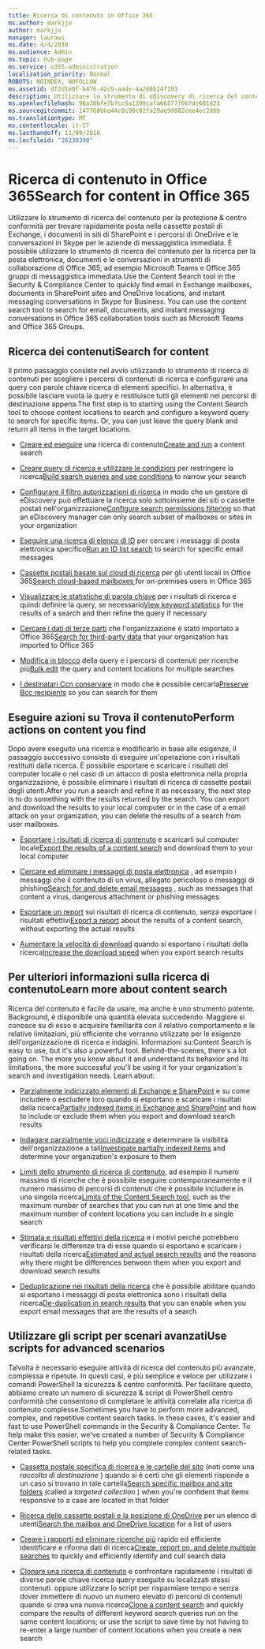 ```yaml
---
title: Ricerca di contenuto in Office 365
ms.author: markjjo
author: markjjo
manager: laurawi
ms.date: 4/4/2018
ms.audience: Admin
ms.topic: hub-page
ms.service: o365-administration
localization_priority: Normal
ROBOTS: NOINDEX, NOFOLLOW
ms.assetid: df2d1e0f-b476-42c9-aade-4a260b24f193
description: Utilizzare lo strumento di eDiscovery di ricerca del contenuto in Office 365 Security &amp; centro conformità per trovare rapidamente posta nelle cassette postali di Exchange, i documenti in siti di SharePoint e i percorsi di OneDrive e le conversazioni in Skype per le aziende di messaggistica immediata.
ms.openlocfilehash: 96a30bfe7b7cc5a1398cafa66577f0b7dc681d23
ms.sourcegitcommit: 147768bbe44c8c98c02fa29ae9d882cee4ec2d6b
ms.translationtype: MT
ms.contentlocale: it-IT
ms.lasthandoff: 11/09/2018
ms.locfileid: "26238398"
---
```

# <a name="search-for-content-in-office-365"></a><span data-ttu-id="f2f19-103">Ricerca di contenuto in Office 365</span><span class="sxs-lookup"><span data-stu-id="f2f19-103">Search for content in Office 365</span></span>

<span data-ttu-id="f2f19-p101">Utilizzare lo strumento di ricerca del contenuto per la protezione &amp; centro conformità per trovare rapidamente posta nelle cassette postali di Exchange, i documenti in siti di SharePoint e i percorsi di OneDrive e le conversazioni in Skype per le aziende di messaggistica immediata. È possibile utilizzare lo strumento di ricerca del contenuto per la ricerca per la posta elettronica, documenti e le conversazioni in strumenti di collaborazione di Office 365, ad esempio Microsoft Teams e Office 365 gruppi di messaggistica immediata.</span><span class="sxs-lookup"><span data-stu-id="f2f19-p101">Use the Content Search tool in the Security &amp; Compliance Center to quickly find email in Exchange mailboxes, documents in SharePoint sites and OneDrive locations, and instant messaging conversations in Skype for Business. You can use the content search tool to search for email, documents, and instant messaging conversations in Office 365 collaboration tools such as Microsoft Teams and Office 365 Groups.</span></span>
  
## <a name="search-for-content"></a><span data-ttu-id="f2f19-106">Ricerca dei contenuti</span><span class="sxs-lookup"><span data-stu-id="f2f19-106">Search for content</span></span>

<span data-ttu-id="f2f19-p102">Il primo passaggio consiste nel avvio utilizzando lo strumento di ricerca di contenuti per scegliere i percorsi di contenuti di ricerca e configurare una query con parole chiave ricerca di elementi specifici. In alternativa, è possibile lasciare vuota la query e restituisce tutti gli elementi nei percorsi di destinazione appena.</span><span class="sxs-lookup"><span data-stu-id="f2f19-p102">The first step is to starting using the Content Search tool to choose content locations to search and configure a keyword query to search for specific items. Or, you can just leave the query blank and return all items in the target locations.</span></span>
  
- <span data-ttu-id="f2f19-109">[Creare ed eseguire](content-search.md) una ricerca di contenuto</span><span class="sxs-lookup"><span data-stu-id="f2f19-109">[Create and run](content-search.md) a content search</span></span> 
    
- <span data-ttu-id="f2f19-110">[Creare query di ricerca e utilizzare le condizioni](keyword-queries-and-search-conditions.md) per restringere la ricerca</span><span class="sxs-lookup"><span data-stu-id="f2f19-110">[Build search queries and use conditions](keyword-queries-and-search-conditions.md) to narrow your search</span></span> 
    
- <span data-ttu-id="f2f19-111">[Configurare il filtro autorizzazioni di ricerca](permissions-filtering-for-content-search.md) in modo che un gestore di eDiscovery può effettuare la ricerca solo sottoinsieme dei siti o cassette postali nell'organizzazione</span><span class="sxs-lookup"><span data-stu-id="f2f19-111">[Configure search permissions filtering](permissions-filtering-for-content-search.md) so that an eDiscovery manager can only search subset of mailboxes or sites in your organization</span></span> 
    
- <span data-ttu-id="f2f19-112">[Eseguire una ricerca di elenco di ID](csv-file-for-an-id-list-content-search.md) per cercare i messaggi di posta elettronica specifico</span><span class="sxs-lookup"><span data-stu-id="f2f19-112">[Run an ID list search](csv-file-for-an-id-list-content-search.md) to search for specific email messages</span></span> 
    
- <span data-ttu-id="f2f19-113">[Cassette postali basate sul cloud di ricerca](search-cloud-based-mailboxes-for-on-premises-users.md) per gli utenti locali in Office 365</span><span class="sxs-lookup"><span data-stu-id="f2f19-113">[Search cloud-based mailboxes ](search-cloud-based-mailboxes-for-on-premises-users.md) for on-premises users in Office 365</span></span>

- <span data-ttu-id="f2f19-114">[Visualizzare le statistiche di parola chiave](view-keyword-statistics-for-content-search.md) per i risultati di ricerca e quindi definire la query, se necessario</span><span class="sxs-lookup"><span data-stu-id="f2f19-114">[View keyword statistics](view-keyword-statistics-for-content-search.md) for the results of a search and then refine the query if necessary</span></span> 
    
- <span data-ttu-id="f2f19-115">[Cercare i dati di terze parti](use-content-search-to-search-third-party-data-that-was-imported.md) che l'organizzazione è stato importato a Office 365</span><span class="sxs-lookup"><span data-stu-id="f2f19-115">[Search for third-party data](use-content-search-to-search-third-party-data-that-was-imported.md) that your organization has imported to Office 365</span></span> 
    
- <span data-ttu-id="f2f19-116">[Modifica in blocco](bulk-edit-content-searches.md) della query e i percorsi di contenuti per ricerche più</span><span class="sxs-lookup"><span data-stu-id="f2f19-116">[Bulk edit](bulk-edit-content-searches.md) the query and content locations for multiple searches</span></span> 
    
- <span data-ttu-id="f2f19-117">[I destinatari Ccn conservare](https://docs.microsoft.com/exchange/policy-and-compliance/holds/preserve-bcc-recipients-and-group-members) in modo che è possibile cercarla</span><span class="sxs-lookup"><span data-stu-id="f2f19-117">[Preserve Bcc recipients](https://docs.microsoft.com/exchange/policy-and-compliance/holds/preserve-bcc-recipients-and-group-members) so you can search for them</span></span> 

## <a name="perform-actions-on-content-you-find"></a><span data-ttu-id="f2f19-118">Eseguire azioni su Trova il contenuto</span><span class="sxs-lookup"><span data-stu-id="f2f19-118">Perform actions on content you find</span></span>

<span data-ttu-id="f2f19-p103">Dopo avere eseguito una ricerca e modificarlo in base alle esigenze, il passaggio successivo consiste di eseguire un'operazione con i risultati restituiti dalla ricerca. È possibile esportare e scaricare i risultati del computer locale o nel caso di un attacco di posta elettronica nella propria organizzazione, è possibile eliminare i risultati di ricerca di cassette postali degli utenti.</span><span class="sxs-lookup"><span data-stu-id="f2f19-p103">After you run a search and refine it as necessary, the next step is to do something with the results returned by the search. You can export and download the results to your local computer or in the case of a email attack on your organization, you can delete the results of a search from user mailboxes.</span></span>
  
- <span data-ttu-id="f2f19-121">[Esportare i risultati di ricerca di contenuto](export-search-results.md) e scaricarli sul computer locale</span><span class="sxs-lookup"><span data-stu-id="f2f19-121">[Export the results of a content search](export-search-results.md) and download them to your local computer</span></span> 
    
- <span data-ttu-id="f2f19-122">[Cercare ed eliminare i messaggi di posta elettronica](search-for-and-delete-messages-in-your-organization.md) , ad esempio i messaggi che il contenuto di un virus, allegato pericoloso o messaggi di phishing</span><span class="sxs-lookup"><span data-stu-id="f2f19-122">[Search for and delete email messages](search-for-and-delete-messages-in-your-organization.md) , such as messages that content a virus, dangerous attachment or phishing messages</span></span> 
    
- <span data-ttu-id="f2f19-123">[Esportare un report](export-a-content-search-report.md) sui risultati di ricerca di contenuto, senza esportare i risultati effettivi</span><span class="sxs-lookup"><span data-stu-id="f2f19-123">[Export a report](export-a-content-search-report.md) about the results of a content search, without exporting the actual results</span></span> 
    
- <span data-ttu-id="f2f19-124">[Aumentare la velocità di download](increase-download-speeds-when-exporting-ediscovery-results.md) quando si esportano i risultati della ricerca</span><span class="sxs-lookup"><span data-stu-id="f2f19-124">[Increase the download speed](increase-download-speeds-when-exporting-ediscovery-results.md) when you export search results</span></span> 
    
## <a name="learn-more-about-content-search"></a><span data-ttu-id="f2f19-125">Per ulteriori informazioni sulla ricerca di contenuto</span><span class="sxs-lookup"><span data-stu-id="f2f19-125">Learn more about content search</span></span>

<span data-ttu-id="f2f19-p104">Ricerca del contenuto è facile da usare, ma anche è uno strumento potente. Background, è disponibile una quantità elevata succedendo. Maggiore si conosce su di esso e acquisire familiarità con il relativo comportamento e le relative limitazioni, più efficiente che verranno utilizzate per le esigenze dell'organizzazione di ricerca e indagini. Informazioni su:</span><span class="sxs-lookup"><span data-stu-id="f2f19-p104">Content Search is easy to use, but it's also a powerful tool. Behind-the-scenes, there's a lot going on. The more you know about it and understand its behavior and its limitations, the more successful you'll be using it for your organization's search and investigation needs. Learn about:</span></span>
  
- <span data-ttu-id="f2f19-130">[Parzialmente indicizzato elementi di Exchange e SharePoint](partially-indexed-items-in-content-search.md) e su come includere o escludere loro quando si esportano e scaricare i risultati della ricerca</span><span class="sxs-lookup"><span data-stu-id="f2f19-130">[Partially indexed items in Exchange and SharePoint](partially-indexed-items-in-content-search.md) and how to include or exclude them when you export and download search results</span></span> 
    
- <span data-ttu-id="f2f19-131">[Indagare parzialmente voci indicizzate](investigating-partially-indexed-items-in-ediscovery.md) e determinare la visibilità dell'organizzazione a tali</span><span class="sxs-lookup"><span data-stu-id="f2f19-131">[Investigate partially indexed items](investigating-partially-indexed-items-in-ediscovery.md) and determine your organization's exposure to them</span></span> 
    
- <span data-ttu-id="f2f19-132">[Limiti dello strumento di ricerca di contenuto](limits-for-content-search.md), ad esempio il numero massimo di ricerche che è possibile eseguire contemporaneamente e il numero massimo di percorsi di contenuti che è possibile includere in una singola ricerca</span><span class="sxs-lookup"><span data-stu-id="f2f19-132">[Limits of the Content Search tool](limits-for-content-search.md), such as the maximum number of searches that you can run at one time and the maximum number of content locations you can include in a single search</span></span> 
    
- <span data-ttu-id="f2f19-133">[Stimata e risultati effettivi della ricerca](differences-between-estimated-and-actual-ediscovery-search-results.md) e i motivi perché potrebbero verificarsi le differenze tra di esse quando si esportano e scaricare i risultati della ricerca</span><span class="sxs-lookup"><span data-stu-id="f2f19-133">[Estimated and actual search results](differences-between-estimated-and-actual-ediscovery-search-results.md) and the reasons why there might be differences between them when you export and download search results</span></span> 
    
- <span data-ttu-id="f2f19-134">[Deduplicazione nei risultati della ricerca](de-duplication-in-ediscovery-search-results.md) che è possibile abilitare quando si esportano i messaggi di posta elettronica sono i risultati della ricerca</span><span class="sxs-lookup"><span data-stu-id="f2f19-134">[De-duplication in search results](de-duplication-in-ediscovery-search-results.md) that you can enable when you export email messages that are the results of a search</span></span> 
    
## <a name="use-scripts-for-advanced-scenarios"></a><span data-ttu-id="f2f19-135">Utilizzare gli script per scenari avanzati</span><span class="sxs-lookup"><span data-stu-id="f2f19-135">Use scripts for advanced scenarios</span></span>

<span data-ttu-id="f2f19-p105">Talvolta è necessario eseguire attività di ricerca del contenuto più avanzate, complessa e ripetute. In questi casi, è più semplice e veloce per utilizzare i comandi PowerShell la sicurezza &amp; centro conformità. Per facilitare questo, abbiamo creato un numero di sicurezza &amp; script di PowerShell centro conformità che consentono di completare le attività correlate alla ricerca di contenuto complesse.</span><span class="sxs-lookup"><span data-stu-id="f2f19-p105">Sometimes you have to perform more advanced, complex, and repetitive content search tasks. In these cases, it's easier and fast to use PowerShell commands in the Security &amp; Compliance Center. To help make this easier, we've created a number of Security &amp; Compliance Center PowerShell scripts to help you complete complex content search-related tasks.</span></span>
  
- <span data-ttu-id="f2f19-139">[Cassetta postale specifica di ricerca e le cartelle del sito](use-content-search-for-targeted-collections.md) (noti come una *raccolta di destinazione* ) quando si è certi che gli elementi risponde a un caso si trovano in tale cartella</span><span class="sxs-lookup"><span data-stu-id="f2f19-139">[Search specific mailbox and site folders](use-content-search-for-targeted-collections.md) (called a  *targeted collection*  ) when you're confident that items responsive to a case are located in that folder</span></span> 
    
- <span data-ttu-id="f2f19-140">[Ricerca delle cassette postali e la posizione di OneDrive](search-the-mailbox-and-onedrive-for-business-for-a-list-of-users.md) per un elenco di utenti</span><span class="sxs-lookup"><span data-stu-id="f2f19-140">[Search the mailbox and OneDrive location](search-the-mailbox-and-onedrive-for-business-for-a-list-of-users.md) for a list of users</span></span> 
    
- <span data-ttu-id="f2f19-141">[Creare i rapporti ed eliminare ricerche più](create-report-on-and-delete-multiple-content-searches.md) rapido ed efficiente identificare e riforma dati di ricerca</span><span class="sxs-lookup"><span data-stu-id="f2f19-141">[Create, report on, and delete multiple searches](create-report-on-and-delete-multiple-content-searches.md) to quickly and efficiently identify and cull search data</span></span> 
    
- <span data-ttu-id="f2f19-142">[Clonare una ricerca di contenuto](clone-a-content-search.md) e confrontare rapidamente i risultati di diverse parole chiave ricerca query eseguite su localizzati stessi contenuti. oppure utilizzare lo script per risparmiare tempo e senza dover immettere di nuovo un numero elevato di percorsi di contenuti quando si crea una nuova ricerca</span><span class="sxs-lookup"><span data-stu-id="f2f19-142">[Clone a content search](clone-a-content-search.md) and quickly compare the results of different keyword search queries run on the same content locations; or use the script to save time by not having to re-enter a large number of content locations when you create a new search</span></span> 
    

